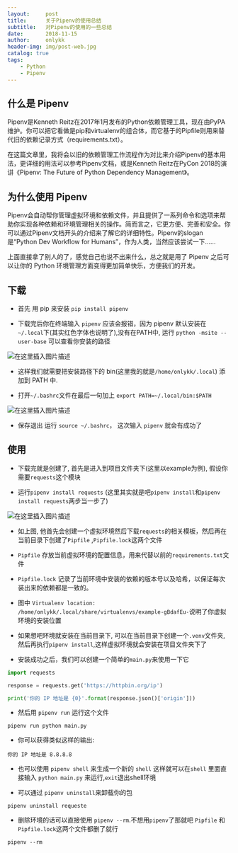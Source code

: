 ```yaml
---
layout:     post
title:      关于Pipenv的使用总结
subtitle:   对Pipenv的使用的一些总结
date:       2018-11-15
author:     onlykk
header-img: img/post-web.jpg
catalog: true
tags:
    - Python 
    - Pipenv
---
```


## 什么是 Pipenv 

 Pipenv是Kenneth Reitz在2017年1月发布的Python依赖管理工具，现在由PyPA维护。你可以把它看做是pip和virtualenv的组合体，而它基于的Pipfile则用来替代旧的依赖记录方式（requirements.txt）。

   在这篇文章里，我将会以旧的依赖管理工作流程作为对比来介绍Pipenv的基本用法，更详细的用法可以参考Pipenv文档，或是Kenneth Reitz在PyCon 2018的演讲《Pipenv: The Future of Python Dependency Management》。

## 为什么使用 Pipenv

Pipenv会自动帮你管理虚拟环境和依赖文件，并且提供了一系列命令和选项来帮助你实现各种依赖和环境管理相关的操作。简而言之，它更方便、完善和安全。你可以通过Pipenv文档开头的介绍来了解它的详细特性。Pipenv的slogan是“Python Dev Workflow for Humans”，作为人类，当然应该尝试一下……

上面直接拿了别人的了，感觉自己也说不出来什么，总之就是用了 Pipenv 之后可以让你的 Python 环境管理方面变得更加简单快乐，方便我们的开发。

## 下载

* 首先 用 pip 来安装 `pip install pipenv`

* 下载完后你在终端输入 `pipenv` 应该会报错，因为 pipenv 默认安装在 `~/.local`下(其实红色字体也说明了),没有在PATH中, 运行 `python -msite --user-base` 可以查看你安装的路径
  
![在这里插入图片描述](http://bolg-images.oss-cn-shenzhen.aliyuncs.com/18-11-20/88470335.jpg)

* 这样我们就需要把安装路径下的 bin(这里我的就是`/home/onlykk/.local`) 添加到 PATH 中.

* 打开`~/.bashrc`文件在最后一句加上 `export PATH=~/.local/bin:$PATH`
  
![在这里插入图片描述](http://bolg-images.oss-cn-shenzhen.aliyuncs.com/18-11-20/34803769.jpg)

* 保存退出 运行 `source ~/.bashrc`， 这次输入 `pipenv` 就会有成功了

## 使用

* 下载完就是创建了,  首先是进入到项目文件夹下(这里以example为例), 假设你需要`requests`这个模块

* 运行`pipenv install requests` (这里其实就是吧`pipenv install`和`pipenv install requests`两步当一步了)
  
![在这里插入图片描述](http://bolg-images.oss-cn-shenzhen.aliyuncs.com/18-11-20/23314735.jpg)

* 如上图, 他首先会创建一个虚拟环境然后下载`requests`的相关模板，然后再在当前目录下创建了`Pipfile` ,`Pipfile.lock`这两个文件

*  `Pipfile` 存放当前虚拟环境的配置信息，用来代替以前的`requirements.txt`文件

* `Pipfile.lock` 记录了当前环境中安装的依赖的版本号以及哈希，以保证每次装出来的依赖都是一致的。

* 图中 `Virtualenv location: /home/onlykk/.local/share/virtualenvs/example-gBdafEu-`说明了你虚拟环境的安装位置

* 如果想吧环境就安装在当前目录下, 可以在当前目录下创建一个`.venv`文件夹,然后再执行`pipenv install`,这样虚拟环境就会安装在项目文件夹下了

* 安装成功之后，我们可以创建一个简单的`main.py`来使用一下它

```python
import requests

response = requests.get('https://httpbin.org/ip')

print('你的 IP 地址是 {0}'.format(response.json()['origin']))
```

* 然后用 `pipenv run` 运行这个文件

```
pipenv run python main.py
```

* 你可以获得类似这样的输出:

```
你的 IP 地址是 8.8.8.8
```

* 也可以使用 `pipenv shell` 来生成一个新的 `shell` 这样就可以在`shell` 里面直接输入 `python main.py` 来运行,`exit`退出shell环境

* 可以通过 `pipenv uninstall`来卸载你的包
  
```
pipenv uninstall requeste
```

* 删除环境的话可以直接使用 `pipenv --rm`.不想用`pipenv`了那就吧  `Pipfile`  和 `Pipfile.lock`这两个文件都删了就行
  
```
pipenv --rm
```